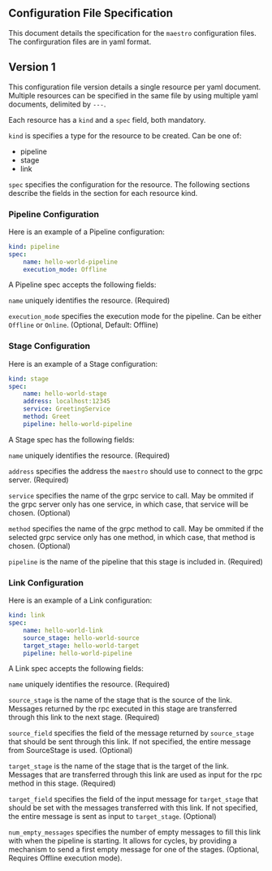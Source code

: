 ## Configuration File Specification

This document details the specification for the `maestro` configuration files. The confirguration files are in yaml format.

## Version 1

This configuration file version details a single resource per yaml document. Multiple resources can be specified in the same file by using multiple yaml documents, delimited by `---`.

Each resource has a `kind` and a `spec` field, both mandatory.

`kind` is specifies a type for the resource to be created. Can be one of:

* pipeline
* stage
* link

`spec` specifies the configuration for the resource. The following sections describe the fields in the section for each resource kind.

### Pipeline Configuration

Here is an example of a Pipeline configuration:

```yaml
kind: pipeline
spec:
    name: hello-world-pipeline
    execution_mode: Offline
```

A Pipeline spec accepts the following fields:

`name` uniquely identifies the resource. (Required)

`execution_mode` specifies the execution mode for the pipeline. Can be either `Offline` or `Online`. (Optional, Default: Offline)

### Stage Configuration

Here is an example of a Stage configuration:

```yaml
kind: stage
spec:
    name: hello-world-stage
    address: localhost:12345
    service: GreetingService
    method: Greet
    pipeline: hello-world-pipeline
```

A Stage spec has the following fields:

`name` uniquely identifies the resource. (Required)

`address` specifies the address the `maestro` should use to connect to the grpc server. (Required)

`service` specifies the name of the grpc service to call. May be ommited if the grpc server only has one service, in which case, that service will be chosen. (Optional)

`method` specifies the name of the grpc method to call. May be ommited if the selected grpc service only has one method, in which case, that method is chosen. (Optional)

`pipeline` is the name of the pipeline that this stage is included in. (Required) 

### Link Configuration

Here is an example of a Link configuration:

```yaml
kind: link
spec:
    name: hello-world-link
    source_stage: hello-world-source
    target_stage: hello-world-target
    pipeline: hello-world-pipeline
```

A Link spec accepts the following fields:

`name` uniquely identifies the resource. (Required)

`source_stage` is the name of the stage that is the source of the link. Messages returned by the rpc executed in this stage are transferred through this link to the next stage. (Required)

`source_field` specifies the field of the message returned by `source_stage` that should be sent through this link. If not specified, the entire message from SourceStage is used. (Optional)

`target_stage` is the name of the stage that is the target of the link. Messages that are transferred through this link are used as input for the rpc method in this stage. (Required)

`target_field` specifies the field of the input message for `target_stage` that should be set with the messages transferred with this link. If not specified, the entire message is sent as input to `target_stage`. (Optional)

`num_empty_messages` specifies the number of empty messages to fill this link with when the pipeline is starting. It allows for cycles, by providing a mechanism to send a first empty message for one of the stages. (Optional, Requires Offline execution mode).